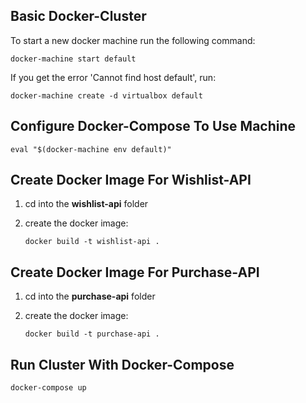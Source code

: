 ## Basic Docker-Cluster

To start a new docker machine run the following command:

```
docker-machine start default
```

If you get the error 'Cannot find host default', run:

```
docker-machine create -d virtualbox default
```

## Configure Docker-Compose To Use Machine
```
eval "$(docker-machine env default)"
```

## Create Docker Image For Wishlist-API

 1. cd into the __wishlist-api__ folder
 2. create the docker image:

    ```
    docker build -t wishlist-api .
    ```

## Create Docker Image For Purchase-API

 1. cd into the __purchase-api__ folder
 2. create the docker image:

    ```
    docker build -t purchase-api .
    ```

## Run Cluster With Docker-Compose
```
docker-compose up
```
